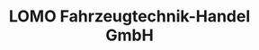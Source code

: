 ---
title: "LOMO Fahrzeugtechnik-Handel GmbH"
url: /aachen/lomo-fahrzeugtechnik-handel-gmbh/
shop: Autoteile
---